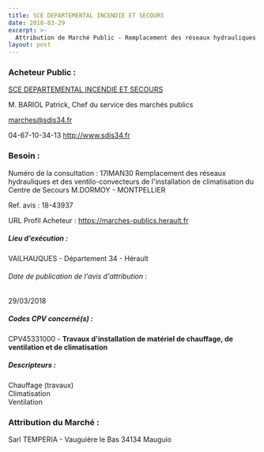 ```yaml
---
title: SCE DEPARTEMENTAL INCENDIE ET SECOURS
date: 2018-03-29
excerpt: >-
  Attribution de Marché Public - Remplacement des réseaux hydrauliques et des ventilo-convecteurs de l'installation de climatisation du Centre de Secours M.DORMOY - MONTPELLIER
layout: post
---
```


### Acheteur Public : 
<a href="/acheteur-139/siren-283400497"> SCE DEPARTEMENTAL INCENDIE ET SECOURS</a><br/>

M. BARIOL Patrick, Chef du service des marchés publics

marches@sdis34.fr

04-67-10-34-13
http://www.sdis34.fr
### Besoin :

Numéro de la consultation : 17IMAN30 Remplacement des réseaux hydrauliques et des ventilo-convecteurs de l'installation de climatisation du Centre de Secours M.DORMOY - MONTPELLIER

Ref. avis : 18-43937

URL Profil Acheteur : https://marches-publics.herault.fr

##### Lieu d'exécution :

VAILHAUQUES - Département 34 - Hérault

###### Date de publication de l'avis d'attribution : 
29/03/2018

##### Codes CPV concerné(s) :
CPV45331000 - **Travaux d'installation de matériel de chauffage, de ventilation et de climatisation** <br/>

##### Descripteurs :
Chauffage (travaux) <br/>
Climatisation <br/>
Ventilation <br/>

### Attribution du Marché :
Sarl TEMPERIA - Vauguière le Bas 34134 Mauguio <br/>

